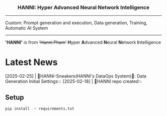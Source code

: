 <h3 align="center">
HANNI: Hyper Advanced Neural Network Intelligence
</h3>

---

Custom: Prompt generation and execution, Data generation, Training, Automatic AI System

---

**'HANNI'** is from ~~'Hanni Pham'~~ **H**yper **A**dvanced **N**eural **N**etwork **I**ntelligence

# Latest News
[2025-02-25] | 🐰HANNI-Sneakers(HANNI's DataOps System)👟: Data Generation Initial Settings💥
[2025-02-18] | 🐰HANNI repo created💥

## Setup
```bash
pip install -r requirements.txt
```
